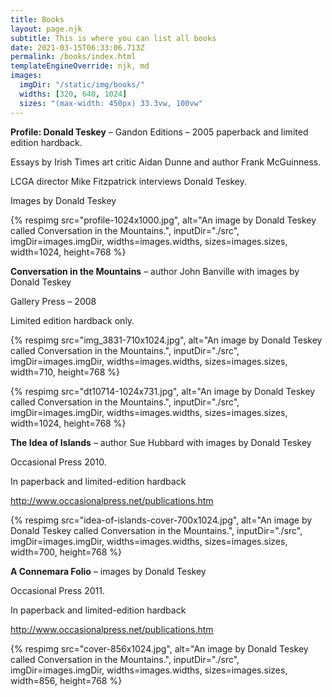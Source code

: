 ```yaml
---
title: Books
layout: page.njk
subtitle: This is where you can list all books
date: 2021-03-15T06:33:06.713Z
permalink: /books/index.html
templateEngineOverride: njk, md
images:
  imgDir: "/static/img/books/"
  widths: [320, 640, 1024]
  sizes: "(max-width: 450px) 33.3vw, 100vw"
---
```


**Profile: Donald Teskey**  – Gandon Editions – 2005 paperback and limited edition hardback.

Essays by Irish Times art critic Aidan Dunne and author Frank McGuinness.  

LCGA director Mike Fitzpatrick interviews Donald Teskey.

Images by Donald Teskey

{% respimg 
   src="profile-1024x1000.jpg", 
   alt="An image by Donald Teskey called Conversation in the Mountains.",
   inputDir="./src",
   imgDir=images.imgDir,
   widths=images.widths,
   sizes=images.sizes,
   width=1024, 
   height=768 
%}

**Conversation in the Mountains**  – author John Banville with images by Donald Teskey

Gallery Press – 2008

Limited edition hardback only.

{% respimg 
   src="img_3831-710x1024.jpg", 
   alt="An image by Donald Teskey called Conversation in the Mountains.",
   inputDir="./src",
   imgDir=images.imgDir,
   widths=images.widths,
   sizes=images.sizes,
   width=710, 
   height=768 
%}

{% respimg 
   src="dt10714-1024x731.jpg", 
   alt="An image by Donald Teskey called Conversation in the Mountains.",
   inputDir="./src",
   imgDir=images.imgDir,
   widths=images.widths,
   sizes=images.sizes,
   width=1024, 
   height=768 
%}

**The Idea of Islands** – author Sue Hubbard with images by Donald Teskey

Occasional Press 2010.

In paperback and limited-edition hardback

http://www.occasionalpress.net/publications.htm

{% respimg 
   src="idea-of-islands-cover-700x1024.jpg", 
   alt="An image by Donald Teskey called Conversation in the Mountains.",
   inputDir="./src",
   imgDir=images.imgDir,
   widths=images.widths,
   sizes=images.sizes,
   width=700, 
   height=768 
%}

**A Connemara Folio** – images by Donald Teskey

Occasional Press 2011.

In paperback and limited-edition hardback

http://www.occasionalpress.net/publications.htm

{% respimg 
   src="cover-856x1024.jpg", 
   alt="An image by Donald Teskey called Conversation in the Mountains.",
   inputDir="./src",
   imgDir=images.imgDir,
   widths=images.widths,
   sizes=images.sizes,
   width=856, 
   height=768 
%}